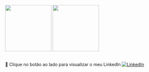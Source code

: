 <div align="left">
<img height="150em" src="https://github-readme-stats.vercel.app/api/top-langs/?username=vibeon&exclude_repo=KNN-Image-Classification&show_icons=true&hide_border=true&layout=compact&langs_count=8&theme=tokyonight"/>	
<img height="150em" src="https://github-readme-stats.vercel.app/api?username=amaralzaao&show_icons=true&hide_border=true&count_private=true&include_all_commits=true&theme=tokyonight" />
</div><br>	

🔗 Clique no botão ao lado para visualizar o meu LinkedIn <a href="https://www.linkedin.com/in/carlos-amaral-56a6881b3/"><img src="https://img.shields.io/badge/LinkedIn-%230077B5.svg?&style=flat-square&logo=linkedin&logoColor=white" alt="LinkedIn"> </a>
